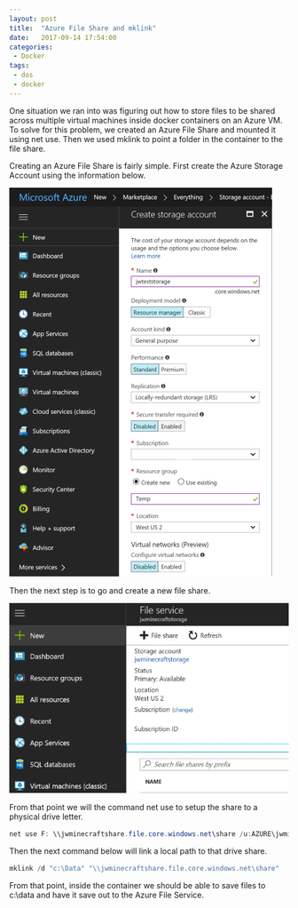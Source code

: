 ```yaml
---
layout: post
title:  "Azure File Share and mklink"
date:   2017-09-14 17:54:00
categories:
 - Docker
tags:
 - dos
 - docker
---
```

One situation we ran into was figuring out how to store files to be shared across multiple virtual machines inside docker containers on an Azure VM. To solve for this problem, we created an Azure File Share and mounted it using net use. Then we used mklink to point a folder in the container to the file share.

Creating an Azure File Share is fairly simple. First create the Azure Storage Account using the information below.

![Storage Account Steps](/images/posts/StorageAccount.png)

Then the next step is to go and create a new file share.

![File Share Steps](/images/posts/FileService.png)

From that point we will the command net use to setup the share to a physical drive letter.

``` powershell
net use F: \\jwminecraftshare.file.core.windows.net\share /u:AZURE\jwminecraftshare [key]
```

Then the next command below will link a local path to that drive share.

``` powershell
mklink /d "c:\Data" "\\jwminecraftshare.file.core.windows.net\share"
```

From that point, inside the container we should be able to save files to c:\data and have it save out to the Azure File Service.

